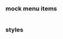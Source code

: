 ### mock menu items
```tsx { "file": "../mockItems.tsx" }
```
### styles
```tsx { "file": "../styles.tsx" }
```